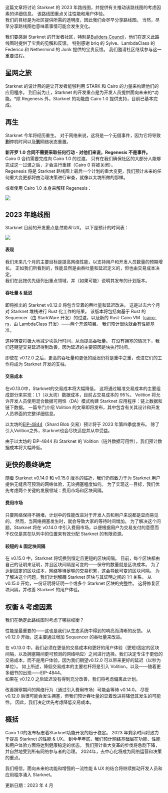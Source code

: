 这篇文章将讨论 Starknet 的 2023 年路线图，并提供有关推动该路线图的考虑因素的详细信息。 该路线图重点关注性能和用户体验。\
我们的目标是为社区提供所需的透明度，因此我们会尽早分享路线图。 当然，尽早分享路线图也意味着事情可能会发生变化。

我们要感谢 Starknet 的开发者社区，特别是[Builders Council](https://community.starknet.io/t/starknet-builders-council-mission-statement/4045)，他们在定义此路线图时提供了宝贵的见解和反馈。 特别感谢 briq 的 Sylve、LambdaClass 的 Federico 和 Nethermind 的 Jorik 提供的宝贵反馈。 我们邀请社区继续参与这一重要进程。

## 星网之旅

Starknet 的设计目的是让开发者能够利用 STARK 和 Cairo 的力量来构建他们的应用程序。 到目前为止，Starknet 的开发重点是为开发人员提供面向未来的*功能。*除 Regenesis 外，Starknet 的功能由 Cairo 1.0 提供支持，目前已基本完成。

## 再生

Starknet 今年将经历重生。 对于网络来说，这将是一个无缝事件，因为它将导致**到**停机时间以及**到**网络状态重置。

**新开罗 1.0 合同不需要采取任何行动 - 对他们来说，Regenesis 不是事件。**\
Cairo 0 合约需要完成向 Cairo 1.0 的过渡。 只有在我们确保社区的大部分人能够完成这一过渡之后，才会进行重建（Cairo 0 将被关闭）。\
Regenesis 将是 Starknet 路线图上最后一个计划的重大变更，我们预计未来的任何重大变更都将由治理决策进行审查，就像以太坊所做的那样。

或者使用 Cairo 1.0 本身来解释 Regenesis：

![](/assets/regenesis-image-.webp)

## 2023 年路线图

Starknet 目前的开发重点是*性能和 UX*。 以下是预计的时间表：

![](/assets/roadmap-timeline-2023-image-.webp)

#### 表现

我们未来几个月的主要目标是提高网络性能，以支持用户和开发人员数量的预期增长。 正如我们所看到的，性能显然是由吞吐量和延迟定义的，但也由交易成本决定。\
我们在此按优先级列出重点领域，并（如果可能）说明其发布的计划版本。

#### 吞吐量 & 延迟

即将推出的 Starknet v0.12.0 将包含显着的吞吐量和延迟改进。 这是过去六个月对 Starknet 堆栈进行 Rust 化工作的结果。 该版本将包括向基于 Rust 的 Sequencer（由 StarkWare 开发）的过渡，以及新的 Rust-Cairo VM（[cairo-rs](https://github.com/lambdaclass/cairo-rs)，由 LambdaClass 开发）——两个开源项目。 我们预计很快就会有性能基准。

这种转变将极大地减少块执行时间，从而提高吞吐量。 在没有拥塞的情况下，我们还期望交易延迟得到改善，因为延迟的主要原因是块执行时间。

即使在 v0.12.0 之后，更高的吞吐量和更低的延迟仍将是重中之重，改进它们的工作将成为 Starknet 开发的支柱。

#### 交易成本

在v0.13.0中，Starknet的交易成本将大幅降低。 这将通过瞄准交易成本的主要组成部分来实现：L1（以太坊）数据成本，目前占交易成本的 95%。 Volition 将允许开发人员使用混合数据可用性（DA）模式构建 Starknet 应用程序：链上数据和链下数据。 一篇专门介绍 Volition 的文章即将发布，其中包含有关其设计和开发人员界面的完整详细信息。

以太坊的[EIP-4844](https://eips.ethereum.org/EIPS/eip-4844)（Shard Blob 交易）预计将于 2023 年第四季度发布。 除了引入Volition之外，Starknet也会尽快适应并从中受益。

由于以太坊的 EIP-4844 和 Starknet 的 Volition（链外数据可用性），我们预计数据成本将大幅降低。

## 更快的最终确定

随着 Starknet v0.14.0 和 v0.15.0 版本的临近，我们仍然致力于为 Starknet 用户提供无缝且可预测的网络体验，无论拥塞程度如何。 为了实现这一目标，我们优先考虑两个关键的发展领域：费用市场和区块间隔。

#### 费用市场

只要网络保持不拥堵，计划中的性能改进对于开发人员和用户来说都是显而易见的。 然而，当网络拥塞发生时，就会导致大家的等待时间增加。 为了解决这个问题，Starknet 将在 v0.14.0 中引入费用市场，以便根据用户为交易支付的意愿而不仅仅是其在队列中的位置来有效分配 Starknet 的有限资源。

#### 较短的 & 固定块间隔

在 v0.15.0 中，Starknet 将切换到恒定且更短的区块间隔。 目前，每个区块都由自己的证明来证明，并且区块间隔是可变的——保守的数量就是区块成本。 为了达到固定的区块成本，网络等待足够的交易积累，这会导致可变的区块间隔。 为了解决这个问题，我们计划解耦 Starknet 区块与其证明之间的 1:1 关系。 从 v0.15.0 开始，一份证明将证明一个或多个 Starknet 区块的完整性。 这将修复区块间隔，并改善 Starknet 的用户体验。

## 权衡 & 考虑因素

我们在确定此路线图时考虑了哪些权衡？

性能是最重要的——这也是我们从生态系统中得到的响亮而清晰的反馈。 从 v0.12.0 开始，这主要通过增加 Sequencer 的吞吐量来改进。

在 v0.13.0 中，我们必须在更低的交易成本和更好的用户体验（更短/固定的区块间隔，以及拥塞期间更可预测的网络响应）之间进行选择。我们决定专注于更低的交易成本，而不是用户体验，因为我们期望v0.12.0 可以带来更好的延迟（以秒为单位）。 如上所述，降低交易成本的主要杠杆将是引入 Volition，以及——随着更多细节的出现——EIP-4844。\
如果在 v0.12.0 之后延迟没有得到充分改善，我们将考虑偏离此计划。

改善拥塞期间的网络行为（通过引入费用市场）可能会等待 v0.14.0。 尽管 v0.12.0 后很可能会发生拥塞，但我们预计吞吐量的显着改进将降低其发生的可能性。 因此，我们决定优先考虑降低交易成本。

## 概括

Cairo 1.0的发布标志着Starknet功能开发的趋于稳定。 2023 年剩余时间将致力于提高 Starknet 的性能 & UX。 到今年年底，我们预计网络基础层在功能、性能和用户体验方面将达到健康稳定的状态。 我们预计重大变革的步伐将急剧下降，并自然地受到所有网络参与者的治理。 2024年，去中心化将成为网络运营和决策的重点。

我们相信，面向未来的功能和增强的一流性能 & UX 的结合将继续推动开发人员和应用程序涌入 Starknet。

更新日期：2023 年 4 月